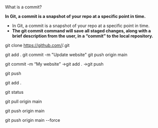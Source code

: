 What is a commit?

**In Git, a commit is a snapshot of your repo at a specific point in time.**

- In Git, a commit is a snapshot of your repo at a specific point in time.
- **The git commit command will save all staged changes, along with a brief description from the user, in a “commit” to the local repository.**

git clone https://github.com/<your-username>/<repository-name>.git


git add .
git commit -m "Update website"
git push origin main

git commit -m “My website” →git add . →git push

git push

git add . 

git status

git pull origin main

git push origin main

git push origin main --force